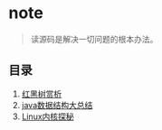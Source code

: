 # note
> 读源码是解决一切问题的根本办法。

## 目录
1. [红黑树赏析](https://github.com/gdggfb/note/blob/master/resource/RedBlackTree.md)
2. [java数据结构大总结](https://github.com/gdggfb/note/blob/master/resource/Collection.md)
3. [Linux内核探秘]()
